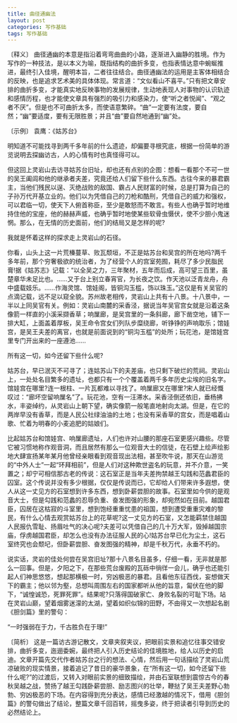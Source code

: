 ```yaml
---
title: 曲径通幽法
layout: post
categories: 写作基础
tags: 写作基础
---
```


〔释义〕 曲径通幽的本意是指沿着弯弯曲曲的小路，逐渐进入幽静的胜境。作为写作的一种技法，是以本义为喻，既指结构的曲折多变，也指表情达意中蜿蜒推进，最终引入佳境，醒明本旨，二者往往结合。曲径通幽法的运用是主客体相结合的反映，也是追求艺术美的具体体现。常言道：“文似看山不喜平。”只有把文章安排的曲折多变，才能真实地反映事物的发展规律，生动地表现人对事物的认识轨迹和感情历程，也才能使文章具有强烈的吸引力和感染力，使“听之者悦闻”、“观之者不厌”。但是也不可曲折太多，而使语意繁碎。“曲”一定要有法度，要自然；“幽”要适度，要有无限胜景；并且“曲”要自然地通到“幽”处。

〔示例〕 袁鹰：《姑苏台》

明知道不可能找寻到两千多年前的什么遗迹，却偏要寻根究底，根据一份简单的游览说明去探幽访古，人的心情有时也真怪得可以。

但这回上灵岩山去访寻姑苏台旧址，却也还有点别的企图：想看一看那个不可一世的吴王阖闾和他的继承者夫差，究竟还给人们留下些什么东西。古往今来的暴君霸主，当他们残民以逞、灭绝战败的敌国、霸占人民财富的时候，总是打算为自己的子孙万代开基立业的。他们以为凭借自己的刀枪和酷刑，凭借自己的威力和强权，可以君临一切，使天下人俯首称臣，至少是敢怒而不敢言。有些人也确乎暂时地维持住他的宝座，他的赫赫声威，也确乎暂时地使某些软骨虫慑伏，使不少胆小鬼迷惘。那么，在无情的历史面前，他们的结局又是怎样的呢?

我就是怀着这样的探求走上灵岩山的石径。

你看，山头上这一片荒榛蔓草、败瓦颓垣，不正是姑苏台和吴宫的所在地吗?两千多年前，那个穷奢极欲的统治者，为了经营个人的宫室苑囿，耗尽了多少民脂民膏!据《姑苏志》记载：“以全吴之力，三年聚材，五年而后成，高可望三百里，虽楚章华未足比也。……又于台上别立春宵官，为长夜之饮。作天池以泛青龙舟，舟中盛载妓乐。……作海灵馆、馆娃阁，皆铜沟玉槛，饰以珠玉。”这仅是有关吴官的点滴记载，远不足以窥全貌。苏州故老相传，灵岩山上共有十八景。十八景中，一半以上同吴官有关。例如：灵岩山南麓的采香泾，据说当年吴官宫女就是沿着这条像箭一样直的小溪采撷香草；响屟廊，是吴宫里的一条斜廊，廊下凿空地，铺下一排大缸，上面盖着厚板，吴王命令宫女们列队步糜绕廊，听铮铮的声响取乐；馆娃宫，是吴王夫差的离官，也就是前面说到的“铜沟玉槛”的处所；玩花池，是馆娃宫里专门开出来的一座遵池……

所有这一切，如今还留下些什么呢?

姑苏台，早已泯灭不可寻了；连姑苏山下的夫差庙，也只剩下破烂的荒祠。灵岩山上，一处处名目繁多的遗址，也都只有一个个覆盖着两千多年历史尘埃的旧名字。馆娃宫在哪里?连一根柱、一片瓦都难以寻找了。响屟廊又在哪里?宋人就已经慨叹过：“廊坏空留响屟名”了。玩花池，空有一汪滞水。采香泾倒还依旧，垂杨拂水，丰姿绰约，从灵岩山上朝下望，确实像箭一般笔直地射向太湖。但是，在它的两岸早没有香草，而是人民公社绿油油的土地；也没有采香草的宫女，而是唱着山歌、忙着为明春的小麦追肥的姑娘们。

比起姑苏台和馆娃宫、响屟廊遗址，人们也许对山腰的那座石室更感兴趣些。尽管它被习惯地称作观音洞，而且居然有那么一位观音大士的信徒，在石壁上绘声绘影地大肆宣扬某年某月他曾经亲眼看到观音现出法相，甚至吹牛说，那天在山游览的“中外人士”一起“环拜相前”，但是人们对这种欺世盗名的玩意，并不介意，一笑置之；却宁可相信那古老的传说：这石室正是当年夫差拘禁越王勾践和范蠡君臣的囚室。这个传说并没有多少根据，仅仅是传说而已，它却给人们带来许多遐想，使人从这一丈见方的石室想到许多东西，想到卧薪尝胆的故事。石室里如今供的是观音大士，但是勾践和范蠡的忍辱负重、奋发图强的形象，却宛然如在目前。越国君臣，囚居在这枯寂的斗室里，想到饱经重重忧患的祖国，想到遭受重重灾难的黎民，有什么心情去观赏姑苏台上的花草呢?这一丈见方的石室，又怎能羁禁住越国人民报仇雪耻、扬眉吐气的决心呢?夫差可以凭借自己的几十万大军，毁掉越国宗庙，俘虏越国君臣，却怎么也没有办法征服人民的心!姑苏台早已化为尘土，这石室终究也会颓圮，但卧薪尝胆、奋发图强的精神，却是千秋万代，永垂不朽的。

说实话，灵岩的佳处何尝在吴宫旧址?那十八景名目虽多，仔细一看，无非就是那么一回事。但是，夕阳之下，在那些荒台废殿的瓦砾中徜徉一会儿，确乎也还能引起人们神思悠悠，想起那横极一时，穷凶极恶的暴君。且看他东征西伐，妄想做天下的霸主；他以邻为壑，总想叫周围左右的国家都听从他的旨意，匐伏在他的脚下，“诚惶诚恐，死罪死罪”。结果呢?只落得国破家亡、身败名裂的可耻下场。站在灵岩山巅，望着烟雾迷濛的太湖，望着如织似锦的田野，不由得又一次想起名剧《胆剑篇》里的警句：

“一时强弱在于力，千古胜负在于理!”

〔简析〕 这是一篇访古游记散文，文章夹叙夹议，把眼前实景和追忆往事交错安排，曲折多变，迤逦委婉，最终把人引入历史结论的佳境胜地，给人以历史的启迪。文章开篇先交代作者姑苏台之行的想法、心情，然后用一句话描绘了灵岩山荒凉破败的现实情景，接着追记了昔日的豪华景象，在“所有这一切，如今还留下些什么呢?”的过渡后，又转入对眼前实景的细致描绘，并由石室联想到震惊古今的春秋吴越之战，赞扬了越王勾践卧薪尝胆、励志图兴的壮举，鞭挞了吴王夫差野心勃勃、穷凶极恶的下场。在内容得到充分表达，感情已经激越的情况下，借用《胆剑篇》的警句做出了结论，整篇文章千回百转，摇曳多姿，终于把读者引导到历史的必然结论上。 